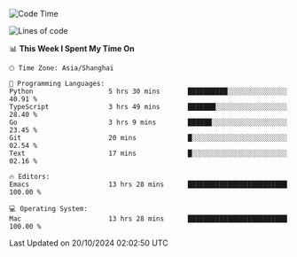<!--START_SECTION:waka-->
![Code Time](http://img.shields.io/badge/Code%20Time-2%2C246%20hrs%204%20mins-blue)

![Lines of code](https://img.shields.io/badge/From%20Hello%20World%20I%27ve%20Written-308.1%20thousand%20lines%20of%20code-blue)

📊 **This Week I Spent My Time On** 

```text
🕑︎ Time Zone: Asia/Shanghai

💬 Programming Languages: 
Python                   5 hrs 30 mins       ██████████░░░░░░░░░░░░░░░   40.91 % 
TypeScript               3 hrs 49 mins       ███████░░░░░░░░░░░░░░░░░░   28.40 % 
Go                       3 hrs 9 mins        ██████░░░░░░░░░░░░░░░░░░░   23.45 % 
Git                      20 mins             █░░░░░░░░░░░░░░░░░░░░░░░░   02.54 % 
Text                     17 mins             █░░░░░░░░░░░░░░░░░░░░░░░░   02.16 % 

🔥 Editors: 
Emacs                    13 hrs 28 mins      █████████████████████████   100.00 % 

💻 Operating System: 
Mac                      13 hrs 28 mins      █████████████████████████   100.00 % 
```


 Last Updated on 20/10/2024 02:02:50 UTC
<!--END_SECTION:waka-->
